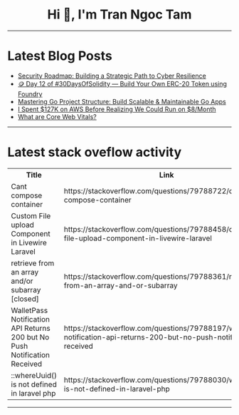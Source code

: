<h1 align="center">Hi 👋, I'm Tran Ngoc Tam</h1>

---

# Latest Blog Posts 
<!-- BLOG-POST-LIST:START -->
- [Security Roadmap: Building a Strategic Path to Cyber Resilience](https://dev.to/writegenic/security-roadmap-building-a-strategic-path-to-cyber-resilience-51ng)
- [🪙 Day 12 of #30DaysOfSolidity — Build Your Own ERC-20 Token using Foundry](https://dev.to/sauravkumar8178/day-12-of-30daysofsolidity-build-your-own-erc-20-token-using-foundry-51l9)
- [Mastering Go Project Structure: Build Scalable &amp; Maintainable Go Apps](https://dev.to/ctrix/mastering-go-project-structure-build-scalable-maintainable-go-apps-30i5)
- [I Spent $127K on AWS Before Realizing We Could Run on $8/Month](https://dev.to/vision2030/i-spent-127k-on-aws-before-realizing-we-could-run-on-8month-1313)
- [What are Core Web Vitals?](https://dev.to/lovestaco/what-are-core-web-vitals-3a20)
<!-- BLOG-POST-LIST:END -->

---

# Latest stack oveflow activity
<table>
  <tr><th>Title</th><th>Link</th></tr>
  <!-- STACKOVERFLOW:START --><tr><td>Cant compose container</td><td>https://stackoverflow.com/questions/79788722/cant-compose-container</td></tr><tr><td>Custom File upload Component in Livewire Laravel</td><td>https://stackoverflow.com/questions/79788458/custom-file-upload-component-in-livewire-laravel</td></tr><tr><td>retrieve from an array and/or subarray [closed]</td><td>https://stackoverflow.com/questions/79788361/retrieve-from-an-array-and-or-subarray</td></tr><tr><td>WalletPass Notification API Returns 200 but No Push Notification Received</td><td>https://stackoverflow.com/questions/79788197/walletpass-notification-api-returns-200-but-no-push-notification-received</td></tr><tr><td>::whereUuid&lpar;&rpar; is not defined in laravel php</td><td>https://stackoverflow.com/questions/79788030/whereuuid-is-not-defined-in-laravel-php</td></tr><!-- STACKOVERFLOW:END -->
</table>

---


